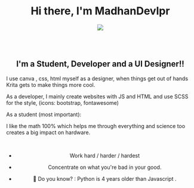 <h1 align="center"> Hi there, I'm MadhanDevlpr</h1>

<p align="center"><img src="https://img.shields.io/website?label=MY_PORTFOLIO&style=for-the-badge&color=blue&url=https%3A%2F%2Fmadhan-developer.herokuapp.com"></img> </p>
<br />
<br />


<h2 align="center"> I'm a Student, Developer and a UI Designer!!</h2>

I use canva , css, html myself as a designer, when things get out of hands Krita gets to make things more cool.

As a developer, I mainly create websites with JS and HTML and use SCSS for the style, (icons: bootstrap, fontawesome)

As a student (most important):

I like the math 100% which helps me through everything and science too creates a big impact on hardware.


<br />

<div align="center">

  - Work hard / harder / hardest
  
  - Concentrate on what you're bad in your good.

  - 🧩 Do you know? : Python is 4 years older than Javascript .
  
</div>
